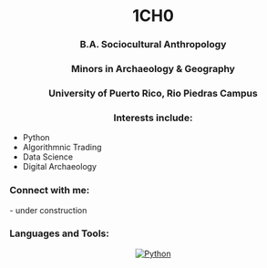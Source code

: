 <h1 align="center">1CH0</h1>
<h3 align="center">B.A. Sociocultural Anthropology</h3> 
<h3 align="center">Minors in Archaeology & Geography</h3>
<h3 align="center">University of Puerto Rico, Rio Piedras Campus</h3>
<h3 align="center">Interests include:</h3>

- Python
- Algorithmnic Trading
- Data Science
- Digital Archaeology

<h3 align="left">Connect with me:</h3>
- under construction
<p align="left">
  
<h3 align="left">Languages and Tools:</h3>
<p align="center">
<a href="https://github.com/search?q=user%3ADenverCoder1+language%3Apython"><img alt="Python" src="https://img.shields.io/badge/Python-14354C.svg?logo=python&logoColor=white"></a>

</p>
